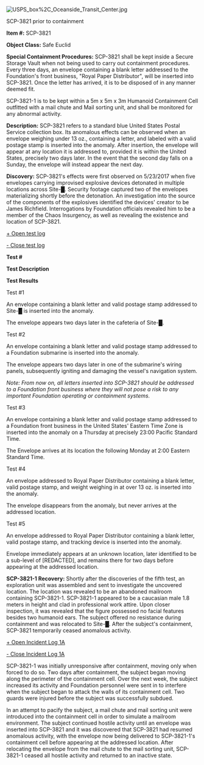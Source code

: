 ![USPS_box%2C_Oceanside_Transit_Center.jpg](http://www.scp-wiki.net/local--files/scp-3821/USPS_box%2C_Oceanside_Transit_Center.jpg)

SCP-3821 prior to containment

**Item #:** SCP-3821

**Object Class:** Safe Euclid

**Special Containment Procedures:** SCP-3821 shall be kept inside a Secure Storage Vault when not being used to carry out containment procedures. Every three days, an envelope containing a blank letter addressed to the Foundation's front business, "Royal Paper Distributor", will be inserted into SCP-3821. Once the letter has arrived, it is to be disposed of in any manner deemed fit.

SCP-3821-1 is to be kept within a 5m x 5m x 3m Humanoid Containment Cell outfitted with a mail chute and Mail sorting unit, and shall be monitored for any abnormal activity.

**Description:** SCP-3821 refers to a standard blue United States Postal Service collection box. Its anomalous effects can be observed when an envelope weighing under 13 oz., containing a letter, and labeled with a valid postage stamp is inserted into the anomaly. After insertion, the envelope will appear at any location it is addressed to, provided it is within the United States, precisely two days later. In the event that the second day falls on a Sunday, the envelope will instead appear the next day.

**Discovery:** SCP-3821's effects were first observed on 5/23/2017 when five envelopes carrying improvised explosive devices detonated in multiple locations across Site-█. Security footage captured two of the envelopes materializing shortly before the detonation. An investigation into the source of the components of the explosives identified the devices' creator to be James Richfield. Interrogations by Foundation officials revealed him to be a member of the Chaos Insurgency, as well as revealing the existence and location of SCP-3821.

[+ Open test log](javascript:;)

[\- Close test log](javascript:;)

**Test #**

**Test Description**

**Test Results**

Test #1

An envelope containing a blank letter and valid postage stamp addressed to Site-█ is inserted into the anomaly.

The envelope appears two days later in the cafeteria of Site-█.

Test #2

An envelope containing a blank letter and valid postage stamp addressed to a Foundation submarine is inserted into the anomaly.

The envelope appears two days later in one of the submarine's wiring panels, subsequently igniting and damaging the vessel's navigation system.

_Note: From now on, all letters inserted into SCP-3821 should be addressed to a Foundation front business where they will not pose a risk to any important Foundation operating or containment systems._  

Test #3

An envelope containing a blank letter and valid postage stamp addressed to a Foundation front business in the United States' Eastern Time Zone is inserted into the anomaly on a Thursday at precisely 23:00 Pacific Standard Time.

The Envelope arrives at its location the following Monday at 2:00 Eastern Standard Time.

Test #4

An envelope addressed to Royal Paper Distributor containing a blank letter, valid postage stamp, and weight weighing in at over 13 oz. is inserted into the anomaly.

The envelope disappears from the anomaly, but never arrives at the addressed location.

Test #5

An envelope addressed to Royal Paper Distributor containing a blank letter, valid postage stamp, and tracking device is inserted into the anomaly.

Envelope immediately appears at an unknown location, later identified to be a sub-level of \[REDACTED\], and remains there for two days before appearing at the addressed location.

**SCP-3821-1 Recovery:** Shortly after the discoveries of the fifth test, an exploration unit was assembled and sent to investigate the uncovered location. The location was revealed to be an abandoned mailroom containing SCP-3821-1. SCP-3821-1 appeared to be a caucasian male 1.8 meters in height and clad in professional work attire. Upon closer inspection, it was revealed that the figure possessed no facial features besides two humanoid ears. The subject offered no resistance during containment and was relocated to Site-█. After the subject's containment, SCP-3821 temporarily ceased anomalous activity.

[+ Open Incident Log 1A](javascript:;)

[\- Close Incident Log 1A](javascript:;)

SCP-3821-1 was initially unresponsive after containment, moving only when forced to do so. Two days after containment, the subject began moving along the perimeter of the containment cell. Over the next week, the subject increased its activity and Foundation personnel were sent in to interfere when the subject began to attack the walls of its containment cell. Two guards were injured before the subject was successfully subdued.

In an attempt to pacify the subject, a mail chute and mail sorting unit were introduced into the containment cell in order to simulate a mailroom environment. The subject continued hostile activity until an envelope was inserted into SCP-3821 and it was discovered that SCP-3821 had resumed anomalous activity, with the envelope now being delivered to SCP-3821-1's containment cell before appearing at the addressed location. After relocating the envelope from the mail chute to the mail sorting unit, SCP-3821-1 ceased all hostile activity and returned to an inactive state.